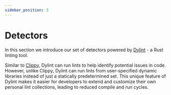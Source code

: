 ```yaml
---
sidebar_position: 3
---
```


# Detectors

In this section we introduce our set of detectors powered by [Dylint](https://github.com/trailofbits/dylint) - a Rust linting tool. 

Similar to [Clippy](https://github.com/rust-lang/rust-clippy), Dylint can run lints to help identify potential issues in code. However, unlike Clippy, Dylint can run lints from user-specified dynamic libraries instead of just a statically predetermined set. This unique feature of Dylint makes it easier for developers to extend and customize their own personal lint collections, leading to reduced compile and run cycles.
